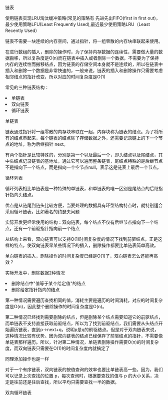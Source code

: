 <head>链表</head>

使用链表实现LRU淘汰缓冲策略(常见的策略有 先进先出FIFO(first in first out)，最少使用策略LFU(Least Frequently Used),最近最少使用策略LRU（Least Recently Used）

链表不需要一块连续的内存空间，通过指针，将一组零散的内存块串联起来使用。
<p>在进行数组的插入，删除的操作时，为了保持内存数据的连续性，需要做大量的数据搬移，所以复杂度是O(n)而在链表中插入或者删除一个数据，不需要为了保持内存的连续性而搬移结点，因为链表的存储空间本身就不是连续的，所以在链表中插入和删除一个数据是非常快速的，一般来说，链表的插入和删除操作只需要考虑相邻结点的指针改变，所以对应的时间复杂度是O(1)</P>

常见的三种链表结构：
    <li>单链表</li>
    <li> 双向链表</li>
    <li> 循环链表</li>
  
 <p>单链表</p>                                                                                           
    链表通过指针将一组零散的内存块串联在一起，内存块称为链表的结点。为了将所有的结点串起来，每个链表的结点除了存储数据之外，还需要记录链上的下一个节点的地址，称为后继指针 next。
   
   有两个指针是比较特殊的，分别是第一个以及最后一个，即头结点以及尾结点，其中头结点记录链表的基地址，通过它可以遍历整条链表，尾结点特殊的是后继节点不是指向下一个结点，而是指向一个空节点null，表示这是链表上最后一个节点。
   <p>循环列表</p>
   循环列表相比单链表是一种特殊的单链表，和单链表的唯一区别是尾结点的后继指针指向头结点。
   <p>优点是从链尾到链头比较方便，当要处理的数据具有环型结构特点时，就特别适合采用循环链表，比如著名的约瑟夫问题</p>                                                                          
 实际开发更经常使用的结构：双向链表，每个结点不仅有后继节点指向下一个结点，还有一个前驱指针指向前一个结点
 <p>从结构上来看，双向链表可以支持O(1)时间复杂度的情况下找到前驱结点，正是这样的特点，使双向链表早某些情况下的插入，删除操作都要比单链表简单高效。</p>

 单向链表的插入，删除操作的时间复杂度已经是O(1)了，双向链表怎么还能再高效？
<p>实际开发中，删除数据2种情况</p>
 <li>删除结点中"值等于某个给定值"的结点</li>
 <li>删除给定指针指向的结点</li>
 <p>第一种情况需要遍历查找相同的值，消耗主要是遍历的时间消耗，对应的时间复杂度是O(n)，因此整个删除操作的时间复杂度是O(n)。</p>
 <p>第二种情况已经找到需要删除的结点，但是删除某个结点需要知道它的前驱结点，而单链表不支持直接获取前驱结点，所以为了找到前驱结点，我们需要从头结点开始遍历链表，直到p->next+q，说明p是q的前驱结点。但是对于双向链表来说，这种情况比较有优势。因为双向链表的结点已经保存了前驱结点的指针，不需要像单链表那样遍历。所以，针对第二种情况，单链表删除操作需要O(n)的时间复杂度，而双向链表只需要在O(1)的时间复杂度内就搞定了</p>
同理添加操作也是一样
<p>对于一个有序链表，双向链表的按值查询的效率也要比单链表高一些。因为，我们可以记录上次查找的位置 p，每次查询时，根据要查找的值与 p 的大小关系，决定是往前还是往后查找，所以平均只需要查找一半的数据。</p>
<p>双向循环链表</p> 
